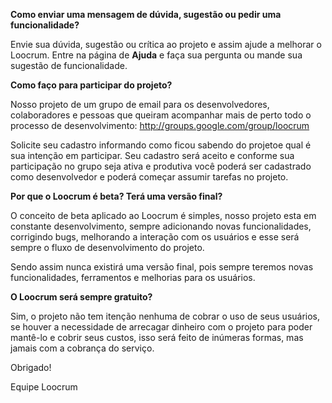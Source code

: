 **Como enviar uma mensagem de dúvida, sugestão ou pedir uma funcionalidade?**

Envie sua dúvida, sugestão ou crítica ao projeto e assim ajude a melhorar o Loocrum.
Entre na página de **Ajuda** e faça sua pergunta ou mande sua sugestão de funcionalidade.




**Como faço para participar do projeto?**

Nosso projeto de um grupo de email para os desenvolvedores, colaboradores e pessoas que queiram acompanhar mais de perto todo o processo de desenvolvimento: http://groups.google.com/group/loocrum

Solicite seu cadastro informando como ficou sabendo do projetoe qual é sua intenção em participar. Seu cadastro será aceito e conforme sua participação no grupo seja ativa e produtiva você poderá ser cadastrado como desenvolvedor e poderá começar assumir tarefas no projeto.



**Por que o Loocrum é beta? Terá uma versão final?**

O conceito de beta aplicado ao Loocrum é simples, nosso projeto esta em constante desenvolvimento, sempre adicionando novas funcionalidades, corrigindo bugs, melhorando a interação com os usuários e esse será sempre o fluxo de desenvolvimento do projeto.

Sendo assim nunca existirá uma versão final, pois sempre teremos novas funcionalidades, ferramentos e melhorias para os usuários.



**O Loocrum será sempre gratuito?**

Sim, o projeto não tem itenção nenhuma de cobrar o uso de seus usuários, se houver a necessidade de arrecagar dinheiro com o projeto para poder mantê-lo e cobrir seus custos, isso será feito de inúmeras formas, mas jamais com a cobrança do serviço.



Obrigado!

Equipe Loocrum